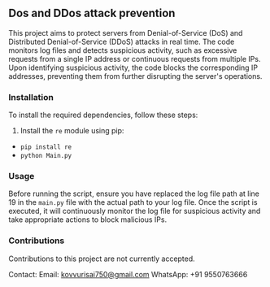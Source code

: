 ## Dos and DDos attack prevention

This project aims to protect servers from Denial-of-Service (DoS) and Distributed Denial-of-Service (DDoS) attacks in real time. The code monitors log files and detects suspicious activity, such as excessive requests from a single IP address or continuous requests from multiple IPs. Upon identifying suspicious activity, the code blocks the corresponding IP addresses, preventing them from further disrupting the server's operations.

### Installation

To install the required dependencies, follow these steps:

1. Install the `re` module using pip:
- ```pip install re```
- ```python Main.py```

### Usage

Before running the script, ensure you have replaced the log file path at line 19 in the `main.py` file with the actual path to your log file. Once the script is executed, it will continuously monitor the log file for suspicious activity and take appropriate actions to block malicious IPs.

### Contributions

Contributions to this project are not currently accepted.

Contact:
    Email: kovvurisai750@gmail.com
    WhatsApp: +91 9550763666
